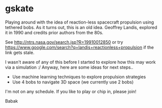 # gskate

Playing around with the idea of reaction-less spacecraft propulsion using tethered bobs. As it turns out, this is an old idea.
Geoffrey Landis, explored it in 1990 and credits prior authors from the 80s.

See http://ntrs.nasa.gov/search.jsp?R=19910012850 or try https://www.google.com/search?q=landis+reactionless+propulsion if the link gets stale. 

I wasn't aware of any of this before I started to explore how this may work via a simulation :/ Anyway, here are some ideas for next steps..

* Use machine learning techniques to explore propulsion strategies
* Use 4 bobs to navigate 3D space (we currently use 2 bobs)

I'm not on any schedule. If you like to play or chip in, please join!

Babak
